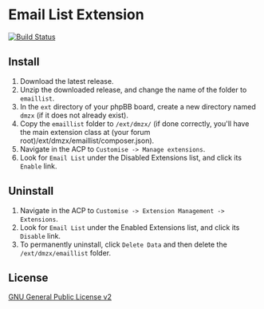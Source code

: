 # Email List Extension

[![Build Status](https://travis-ci.org/dmzx/Email-List.svg?branch=master)](https://travis-ci.org/dmzx/Email-List)

## Install
1. Download the latest release.
2. Unzip the downloaded release, and change the name of the folder to `emaillist`.
3. In the `ext` directory of your phpBB board, create a new directory named `dmzx` (if it does not already exist).
4. Copy the `emaillist` folder to `/ext/dmzx/` (if done correctly, you'll have the main extension class at (your forum root)/ext/dmzx/emaillist/composer.json).
5. Navigate in the ACP to `Customise -> Manage extensions`.
6. Look for `Email List` under the Disabled Extensions list, and click its `Enable` link.

## Uninstall
1. Navigate in the ACP to `Customise -> Extension Management -> Extensions`.
2. Look for `Email List` under the Enabled Extensions list, and click its `Disable` link.
3. To permanently uninstall, click `Delete Data` and then delete the `/ext/dmzx/emaillist` folder.

## License
[GNU General Public License v2](http://opensource.org/licenses/GPL-2.0)
